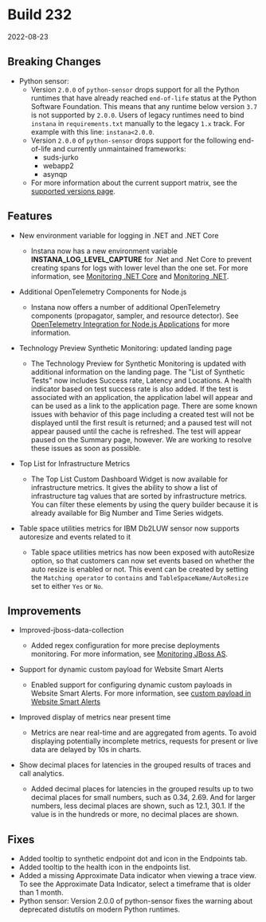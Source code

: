 # Build 232

2022-08-23

## Breaking Changes

* Python sensor:
  - Version `2.0.0` of `python-sensor` drops support for all the Python runtimes
  that have already reached `end-of-life` status at the Python Software Foundation.
  This means that any runtime below version `3.7` is not supported by `2.0.0`.
  Users of legacy runtimes need to bind `instana` in `requirements.txt` manually
  to the legacy `1.x` track. For example with this line: `instana<2.0.0`.
  - Version `2.0.0` of `python-sensor` drops support for the following end-of-life and currently unmaintained frameworks:
    * suds-jurko
    * webapp2
    * asynqp
  - For more information about the current support matrix, see the [supported versions page](https://www.ibm.com/docs/en/instana-observability/current?topic=package-python-supportedcomponents-versions).

## Features

* New environment variable for logging in .NET and .NET Core

    * Instana now has a new environment variable **INSTANA_LOG_LEVEL_CAPTURE** for .Net and .Net Core to prevent creating spans for logs with lower level than the one set. For more information, see [Monitoring .NET Core](https://www.ibm.com/docs/en/instana-observability/current?topic=technologies-monitoring-net-core) and [Monitoring .NET](https://www.ibm.com/docs/en/instana-observability/current?topic=technologies-monitoring-net).

* Additional OpenTelemetry Components for Node.js

    * Instana now offers a number of additional OpenTelemetry components (propagator, sampler, and resource detector). See [OpenTelemetry Integration for Node.js Applications](https://www.ibm.com/docs/en/instana-observability/current?topic=net-opentelemetry-exporter) for more information.

* Technology Preview Synthetic Monitoring: updated landing page

    * The Technology Preview for Synthetic Monitoring is updated with additional information on the landing page.  The "List of Synthetic Tests" now includes Success rate, Latency and Locations.  A health indicator based on test success rate is also added.  If the test is associated with an application, the application label will appear and can be used as a link to the application page.  There are some known issues with behavior of this page including a created test will not be displayed until the first result is returned; and a paused test will not appear paused until the cache is refreshed. The test will appear paused on the Summary page, however.  We are working to resolve these issues as soon as possible.

* Top List for Infrastructure Metrics
    * The Top List Custom Dashboard Widget is now available for infrastructure metrics. It gives the ability to show a list of infrastructure tag values that are sorted by infrastructure metrics. You can filter these elements by using the query builder because it is already available for Big Number and Time Series widgets.

* Table space utilities metrics for IBM Db2LUW sensor now supports autoresize and events related to it

    * Table space utilities metrics has now been exposed with autoResize option, so that customers can now set events based on whether the auto resize is enabled or not. This event can be created by setting the `Matching operator` to `contains` and `TableSpaceName/AutoResize` set to either `Yes` or `No`.

## Improvements

* Improved-jboss-data-collection

    * Added regex configuration for more precise deployments monitoring. For more information,
    see [Monitoring JBoss AS](https://www.ibm.com/docs/en/instana-observability/current?topic=technologies-monitoring-jboss-as).

* Support for dynamic custom payload for Website Smart Alerts

    * Enabled support for configuring dynamic custom payloads in Website Smart Alerts. For more information, see [custom payload in Website Smart Alerts](https://www.ibm.com/docs/en/instana-observability/current?topic=websites-smart-alerts#custom-payloads)

* Improved display of metrics near present time
    * Metrics are near real-time and are aggregated from agents. To avoid displaying potentially incomplete metrics, requests for present or live data are delayed by 10s in charts.
* Show decimal places for latencies in the grouped results of traces and call analytics.
    * Added decimal places for latencies in the grouped results up to two decimal places for small numbers, such as 0.34, 2.69. And for larger numbers, less decimal places are shown, such as 12.1, 30.1. If the value is in the hundreds or more, no decimal places are shown.

## Fixes
* Added tooltip to synthetic endpoint dot and icon in the Endpoints tab.
* Added tooltip to the health icon in the endpoints list.
* Added a missing Approximate Data indicator when viewing a trace view. To see the Approximate Data Indicator, select a timeframe that is older than 1 month.
* Python sensor:
Version 2.0.0 of python-sensor fixes the warning about deprecated distutils on modern Python runtimes.
